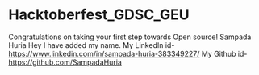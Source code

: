 # Hacktoberfest_GDSC_GEU
Congratulations on taking your first step towards Open source!
Sampada Huria
Hey I have added my name.
My LinkedIn id-https://www.linkedin.com/in/sampada-huria-383349227/
My Github id-https://github.com/SampadaHuria
